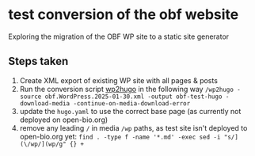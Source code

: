 # test conversion of the obf website

Exploring the migration of the OBF WP site to a static site generator


## Steps taken

1. Create XML export of existing WP site with all pages & posts
2. Run the conversion script [wp2hugo](https://github.com/ashishb/wp2hugo) in the following way `/wp2hugo -source obf.WordPress.2025-01-30.xml -output obf-test-hugo -download-media -continue-on-media-download-error`
3. update the `hugo.yaml` to use the correct base page (as currently not deployed on open-bio.org)
4. remove any leading `/` in media `/wp` paths, as test site isn't deployed to open-bio.org yet: `find . -type f -name '*.md' -exec sed -i "s/](\/wp/](wp/g" {} +`
